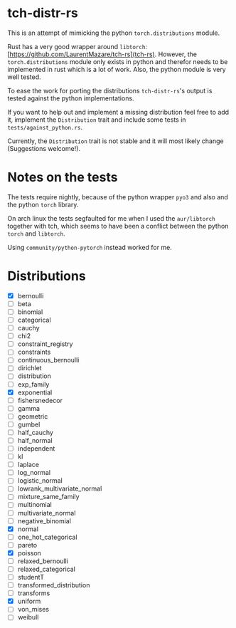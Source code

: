 # tch-distr-rs

This is an attempt of mimicking the python `torch.distributions` module. 

Rust has a very good wrapper around `libtorch`: [https://github.com/LaurentMazare/tch-rs](tch-rs). 
However, the `torch.distributions` module only exists in python and therefor needs to
be implemented in rust which is a lot of work. Also, the python module is very well tested.

To ease the work for porting the distributions `tch-distr-rs`'s output is tested against
the python implementations.

If you want to help out and implement a missing distribution feel free to add it, implement
the `Distribution` trait and include some tests in `tests/against_python.rs`.

Currently, the `Distribution` trait is not stable and it will most likely change (Suggestions welcome!).


# Notes on the tests

The tests require nightly, because of the python wrapper `pyo3` and also and the
python `torch` library.

On arch linux the tests segfaulted for me when I used the `aur/libtorch` together with tch, which
seems to have been a conflict between the python `torch` and `libtorch`.

Using `community/python-pytorch` instead worked for me.

# Distributions
- [x] bernoulli
- [ ] beta
- [ ] binomial
- [ ] categorical
- [ ] cauchy
- [ ] chi2
- [ ] constraint_registry
- [ ] constraints
- [ ] continuous_bernoulli
- [ ] dirichlet
- [ ] distribution
- [ ] exp_family
- [x] exponential
- [ ] fishersnedecor
- [ ] gamma
- [ ] geometric
- [ ] gumbel
- [ ] half_cauchy
- [ ] half_normal
- [ ] independent
- [ ] kl
- [ ] laplace
- [ ] log_normal
- [ ] logistic_normal
- [ ] lowrank_multivariate_normal
- [ ] mixture_same_family
- [ ] multinomial
- [ ] multivariate_normal
- [ ] negative_binomial
- [x] normal
- [ ] one_hot_categorical
- [ ] pareto
- [x] poisson
- [ ] relaxed_bernoulli
- [ ] relaxed_categorical
- [ ] studentT
- [ ] transformed_distribution
- [ ] transforms
- [x] uniform
- [ ] von_mises
- [ ] weibull
